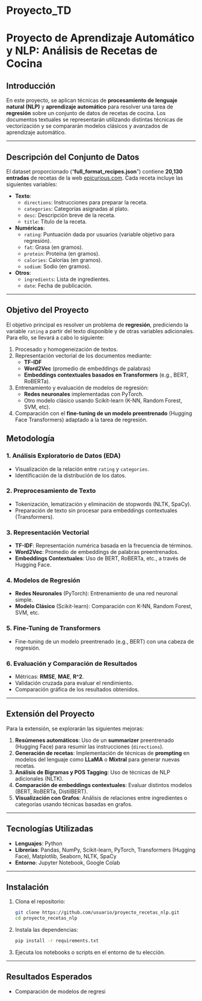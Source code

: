 # Proyecto_TD
# **Proyecto de Aprendizaje Automático y NLP: Análisis de Recetas de Cocina**

## **Introducción**
En este proyecto, se aplican técnicas de **procesamiento de lenguaje natural (NLP)** y **aprendizaje automático** para resolver una tarea de **regresión** sobre un conjunto de datos de recetas de cocina. Los documentos textuales se representarán utilizando distintas técnicas de vectorización y se compararán modelos clásicos y avanzados de aprendizaje automático.

---

## **Descripción del Conjunto de Datos**
El dataset proporcionado (“**full_format_recipes.json**”) contiene **20,130 entradas** de recetas de la web [epicurious.com](https://www.epicurious.com). Cada receta incluye las siguientes variables:

- **Texto**:
  - `directions`: Instrucciones para preparar la receta.
  - `categories`: Categorías asignadas al plato.
  - `desc`: Descripción breve de la receta.
  - `title`: Título de la receta.
- **Numéricas**:
  - `rating`: Puntuación dada por usuarios (variable objetivo para regresión).
  - `fat`: Grasa (en gramos).
  - `protein`: Proteína (en gramos).
  - `calories`: Calorías (en gramos).
  - `sodium`: Sodio (en gramos).
- **Otros**:
  - `ingredients`: Lista de ingredientes.
  - `date`: Fecha de publicación.

---

## **Objetivo del Proyecto**
El objetivo principal es resolver un problema de **regresión**, prediciendo la variable `rating` a partir del texto disponible y de otras variables adicionales. Para ello, se llevará a cabo lo siguiente:

1. Procesado y homogeneización de textos.
2. Representación vectorial de los documentos mediante:
   - **TF-IDF**
   - **Word2Vec** (promedio de embeddings de palabras)
   - **Embeddings contextuales basados en Transformers** (e.g., BERT, RoBERTa).
3. Entrenamiento y evaluación de modelos de regresión:
   - **Redes neuronales** implementadas con PyTorch.
   - Otro modelo clásico usando Scikit-learn (K-NN, Random Forest, SVM, etc).
4. Comparación con el **fine-tuning de un modelo preentrenado** (Hugging Face Transformers) adaptado a la tarea de regresión.

## **Metodología**

### **1. Análisis Exploratorio de Datos (EDA)**
- Visualización de la relación entre `rating` y `categories`.
- Identificación de la distribución de los datos.

### **2. Preprocesamiento de Texto**
- Tokenización, lematización y eliminación de stopwords (NLTK, SpaCy).
- Preparación de texto sin procesar para embeddings contextuales (Transformers).

### **3. Representación Vectorial**
- **TF-IDF**: Representación numérica basada en la frecuencia de términos.
- **Word2Vec**: Promedio de embeddings de palabras preentrenados.
- **Embeddings Contextuales**: Uso de BERT, RoBERTa, etc., a través de Hugging Face.

### **4. Modelos de Regresión**
- **Redes Neuronales** (PyTorch): Entrenamiento de una red neuronal simple.
- **Modelo Clásico** (Scikit-learn): Comparación con K-NN, Random Forest, SVM, etc.

### **5. Fine-Tuning de Transformers**
- Fine-tuning de un modelo preentrenado (e.g., BERT) con una cabeza de regresión.

### **6. Evaluación y Comparación de Resultados**
- Métricas: **RMSE**, **MAE**, **R^2**.
- Validación cruzada para evaluar el rendimiento.
- Comparación gráfica de los resultados obtenidos.

---

## **Extensión del Proyecto**
Para la extensión, se explorarán las siguientes mejoras:
1. **Resúmenes automáticos**: Uso de un **summarizer** preentrenado (Hugging Face) para resumir las instrucciones (`directions`).
2. **Generación de recetas**: Implementación de técnicas de **prompting** en modelos del lenguaje como **LLaMA** o **Mixtral** para generar nuevas recetas.
3. **Análisis de Bigramas y POS Tagging**: Uso de técnicas de NLP adicionales (NLTK).
4. **Comparación de embeddings contextuales**: Evaluar distintos modelos (BERT, RoBERTa, DistilBERT).
5. **Visualización con Grafos**: Análisis de relaciones entre ingredientes o categorías usando técnicas basadas en grafos.

---

## **Tecnologías Utilizadas**
- **Lenguajes**: Python
- **Librerías**: Pandas, NumPy, Scikit-learn, PyTorch, Transformers (Hugging Face), Matplotlib, Seaborn, NLTK, SpaCy
- **Entorno**: Jupyter Notebook, Google Colab

---

## **Instalación**
1. Clona el repositorio:
   ```bash
   git clone https://github.com/usuario/proyecto_recetas_nlp.git
   cd proyecto_recetas_nlp
   ```
2. Instala las dependencias:
   ```bash
   pip install -r requirements.txt
   ```
3. Ejecuta los notebooks o scripts en el entorno de tu elección.

---

## **Resultados Esperados**
- Comparación de modelos de regresi
